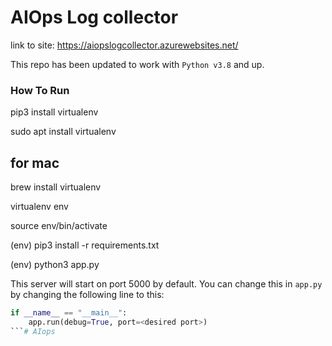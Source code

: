 # AIOps Log collector

link to site: https://aiopslogcollector.azurewebsites.net/

This repo has been updated to work with `Python v3.8` and up.

### How To Run
pip3 install virtualenv

sudo apt install virtualenv
## for mac
brew install virtualenv

virtualenv env

source env/bin/activate

(env)   pip3 install -r requirements.txt

(env)   python3 app.py

This server will start on port 5000 by default. You can change this in `app.py` by changing the following line to this:

```python
if __name__ == "__main__":
    app.run(debug=True, port=<desired port>)
```# AIops
